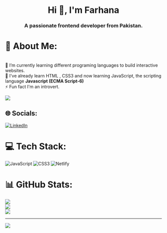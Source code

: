 
<h1 align="center">Hi 👋, I'm Farhana</h1>
<h3 align="center">A passionate frontend developer from Pakistan.</h3>


# 💫 About Me:
<br>🌱 I’m currently learning different programing languages to build interactive websites. <br>💬 I've already learn HTML , CSS3 and now learning JavaScript, the scripting language **Javascript (ECMA Script-6)** <br>⚡ Fun fact I'm an introvert. 

<img src= "https://raw.githubusercontent.com/arsentieva/arsentieva/main/code.gif" width= "auto" />
<!-- <img src= " https://cdn-media-1.freecodecamp.org/images/6p3M08-tAVlfvEgrFTkrDOccuRRPzmAP9lZo" width="250px" /> -->


## 🌐 Socials:
[![LinkedIn](https://img.shields.io/badge/LinkedIn-%230077B5.svg?logo=linkedin&logoColor=white)](https://pk.linkedin.com/in/farhana-n-687b78273) 

# 💻 Tech Stack:
![JavaScript](https://img.shields.io/badge/javascript-%23323330.svg?style=for-the-badge&logo=javascript&logoColor=%23F7DF1E) ![CSS3](https://img.shields.io/badge/css3-%231572B6.svg?style=for-the-badge&logo=css3&logoColor=white) ![Netlify](https://img.shields.io/badge/netlify-%23000000.svg?style=for-the-badge&logo=netlify&logoColor=#00C7B7)
# 📊 GitHub Stats:
![](https://github-readme-stats.vercel.app/api?username=DEv-farhana&theme=dark&hide_border=false&include_all_commits=false&count_private=false)<br/>
![](https://github-readme-streak-stats.herokuapp.com/?user=DEv-farhana&theme=dark&hide_border=false)<br/>
![](https://github-readme-stats.vercel.app/api/top-langs/?username=DEv-farhana&theme=dark&hide_border=false&include_all_commits=false&count_private=false&layout=compact)

---
[![](https://visitcount.itsvg.in/api?id=DEv-farhana&icon=0&color=0)](https://visitcount.itsvg.in)

<!-- Proudly created with GPRM ( https://gprm.itsvg.in ) -->


